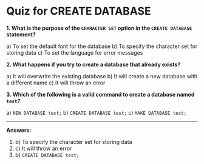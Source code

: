 # Quiz for CREATE DATABASE

**1. What is the purpose of the `CHARACTER SET` option in the `CREATE DATABASE` statement?**

a) To set the default font for the database
b) To specify the character set for storing data
c) To set the language for error messages

**2. What happens if you try to create a database that already exists?**

a) It will overwrite the existing database
b) It will create a new database with a different name
c) It will throw an error

**3. Which of the following is a valid command to create a database named `test`?**

a) `NEW DATABASE test;`
b) `CREATE DATABASE test;`
c) `MAKE DATABASE test;`

---

**Answers:**

1.  b) To specify the character set for storing data
2.  c) It will throw an error
3.  b) `CREATE DATABASE test;`
